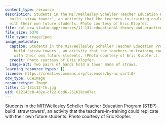 ```yaml
---
content_type: resource
description: Students in the MIT/Wellesley Scheller Teacher Education Program (STEP)
  build 'straw towers', an activity that the teachers-in-training could replicate
  with their own future students. Photo courtesy of Eric Klopfer.
file: /ol-ocw-studio-app/courses/11-131-educational-theory-and-practice-iii-spring-2012/812145c8402ecf226ed6251628ca07ec_11-131s12-th.jpg
file_size: 5370
file_type: image/jpeg
image_metadata:
  caption: Students in the MIT/Wellesley Scheller Teacher Education Program (STEP)
    build 'straw towers', an activity that the teachers-in-training could replicate
    with their own future students. (Photo courtesy of Eric Klopfer.)
  credit: Photo courtesy of Eric Klopfer.
  image-alt: Two pairs of hands hold a tower made of straws.
learning_resource_types: []
license: https://creativecommons.org/licenses/by-nc-sa/4.0/
ocw_type: OCWImage
resourcetype: Image
title: 11-131s12-th.jpg
uid: 812145c8-402e-cf22-6ed6-251628ca07ec
---
```

Students in the MIT/Wellesley Scheller Teacher Education Program (STEP) build 'straw towers', an activity that the teachers-in-training could replicate with their own future students. Photo courtesy of Eric Klopfer.